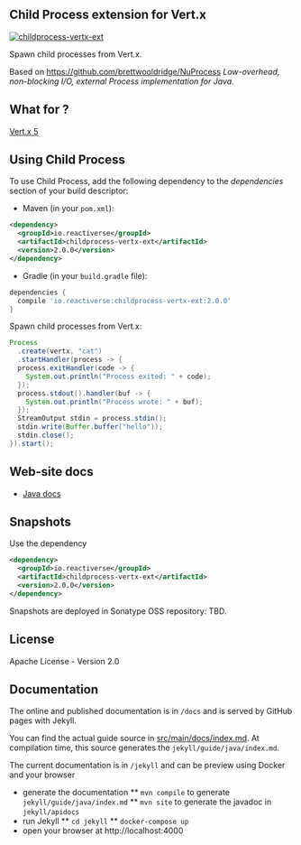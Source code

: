 ## Child Process extension for Vert.x

[![childprocess-vertx-ext](https://github.com/reactiverse/reactiverse-child-process/actions/workflows/ci.yml/badge.svg)](https://github.com/reactiverse/reactiverse-child-process/actions/workflows/ci.yml)

Spawn child processes from Vert.x.

Based on https://github.com/brettwooldridge/NuProcess _Low-overhead, non-blocking I/O, external Process implementation for Java_.

## What for ?

[Vert.x 5](http://vertx.io)

## Using Child Process

To use Child Process, add the following dependency to the _dependencies_ section of your build descriptor:

* Maven (in your `pom.xml`):

```xml
<dependency>
  <groupId>io.reactiverse</groupId>
  <artifactId>childprocess-vertx-ext</artifactId>
  <version>2.0.0</version>
</dependency>
```

* Gradle (in your `build.gradle` file):

```groovy
dependencies {
  compile 'io.reactiverse:childprocess-vertx-ext:2.0.0'
}
```

Spawn child processes from Vert.x:

```java
Process
  .create(vertx, "cat")
  .startHandler(process -> {
  process.exitHandler(code -> {
    System.out.println("Process exited: " + code);
  });
  process.stdout().handler(buf -> {
    System.out.println("Process wrote: " + buf);
  });
  StreamOutput stdin = process.stdin();
  stdin.write(Buffer.buffer("hello"));
  stdin.close();
}).start();
```

## Web-site docs

* [Java docs](http://www.julienviet.com/childprocess-vertx-ext/guide/java/index.html)

## Snapshots

Use the dependency

```xml
<dependency>
  <groupId>io.reactiverse</groupId>
  <artifactId>childprocess-vertx-ext</artifactId>
  <version>2.0.0</version>
</dependency>
```

Snapshots are deployed in Sonatype OSS repository: TBD.

## License

Apache License - Version 2.0

## Documentation

The online and published documentation is in `/docs` and is served by GitHub pages with Jekyll.

You can find the actual guide source in [src/main/docs/index.md](src/main/docs/index.md). At compilation time, this
source generates the `jekyll/guide/java/index.md`.

The current documentation is in `/jekyll` and can be preview using Docker and your browser

* generate the documentation
** `mvn compile` to generate `jekyll/guide/java/index.md`
** `mvn site` to generate the javadoc in `jekyll/apidocs`
* run Jekyll
** `cd jekyll`
** `docker-compose up`
* open your browser at http://localhost:4000
